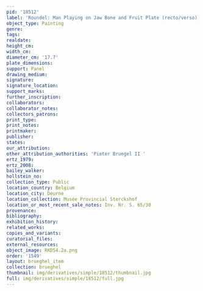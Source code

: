 ```yaml
---
pid: '18512'
label: 'Roundel: Man Playing on Jaw Bone and Fruit Plate (recto/verso)'
object_type: Painting
genre: 
tags: 
realdate: 
height_cm: 
width_cm: 
diameter_cm: '17.7'
plate_dimensions: 
support: Panel
drawing_medium: 
signature: 
signature_location: 
support_marks: 
further_inscription: 
collaborators: 
collaborator_notes: 
collectors_patrons: 
print_type: 
print_notes: 
printmaker: 
publisher: 
states: 
our_attribution: 
other_attribution_authorities: 'Pieter Bruegel II '
ertz_1979: 
ertz_2008: 
bailey_walker: 
hollstein_no: 
collection_type: Public
location_country: Belgium
location_city: Deurne
location_collection: Musée Provincial Sterckshof
location_or_most_recent_sale_notes: Inv. Nr. S. 65/30
provenance: 
bibliography: 
exhibition_history: 
related_works: 
copies_and_variants: 
curatorial_files: 
external_resources: 
object_image: RKD54.2a.png
order: '1549'
layout: brueghel_item
collection: brueghel
thumbnail: img/derivatives/simple/18512/thumbnail.jpg
full: img/derivatives/simple/18512/full.jpg
---
```

